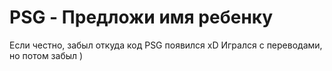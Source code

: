 # PSG - Предложи имя ребенку

Если честно, забыл откуда код PSG появился xD
Игрался с переводами, но потом забыл )
